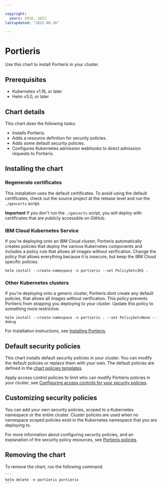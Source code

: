 ```yaml
---

copyright:
  years: 2018, 2021
lastupdated: "2021-08-26"

---
```


# Portieris

Use this chart to install Portieris in your cluster.

## Prerequisites

* Kubernetes v1.16, or later
* Helm v3.0, or later

## Chart details

This chart does the following tasks:

* Installs Portieris.
* Adds a resource definition for security policies.
* Adds some default security policies.
* Configures Kubernetes admission webhooks to direct admission requests to Portieris.

## Installing the chart

### Regenerate certificates

This installation uses the default certificates. To avoid using the default certificates, check out the source project at the release level and run the `./gencerts` script.

**Important** If you don't run the `./gencerts` script, you will deploy with certificates that are publicly accessible on GitHub.

### IBM Cloud Kubernetes Service

If you're deploying onto an IBM Cloud cluster, Portieris automatically creates policies that deploy the various Kubernetes components and includes a policy rule that allows all images without verification. Change the policy that allows everything because it is insecure, but keep the IBM Cloud specific policies.

```
helm install --create-namespace -n portieris --set PolicySet=IKS .
```

### Other Kubernetes clusters

If you're deploying onto a generic cluster, Portieris dont create any default policies, that allows all images without verification. This policy prevents Portieris from stopping you deploying to your cluster. Update this policy to something more restrictive.

```
helm install --create-namespace -n portieris . --set PolicySet=None --debug
```

For installation instructions, see [Installing Portieris](https://github.com/IBM/portieris/blob/master/README.md#installing-portieris).

## Default security policies

This chart installs default security policies in your cluster. You can modify the default policies or replace them with your own. The default policies are defined in the [chart policies templates](https://github.com/IBM/portieris/blob/master/helm/portieris/templates/policies.yaml).

Apply access control policies to limit who can modify Portieris policies in your cluster, see [Configuring access controls for your security policies](https://github.com/IBM/portieris/blob/master/README.md#configuring-access-controls-for-your-security-policies).

## Customizing security policies

You can add your own security policies, scoped to a Kubernetes namespace or the entire cluster. Cluster policies are used when no namespace scoped policies exist in the Kubernetes namespace that you are deploying to.

For more information about configuring security policies, and an explanation of the security policy resources, see [Portieris policies](https://github.com/IBM/portieris/blob/master/POLICIES.md).

## Removing the chart

To remove the chart, run the following command.

    ```
    helm delete -n portieris portieris
    ```
